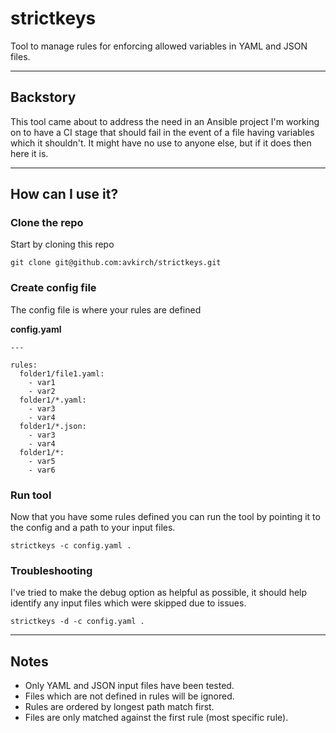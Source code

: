 # strictkeys

Tool to manage rules for enforcing allowed variables in YAML and JSON files.

---

## Backstory

This tool came about to address the need in an Ansible project I'm working on to have a CI stage that should fail in the event of a file having variables which it shouldn't. It might have no use to anyone else, but if it does then here it is.

---

## How can I use it?

### Clone the repo

Start by cloning this repo
```
git clone git@github.com:avkirch/strictkeys.git
```

### Create config file

The config file is where your rules are defined

**config.yaml**

```
---

rules:
  folder1/file1.yaml:
    - var1
    - var2
  folder1/*.yaml:
    - var3
    - var4
  folder1/*.json:
    - var3
    - var4
  folder1/*:
    - var5
    - var6
```

### Run tool

Now that you have some rules defined you can run the tool by pointing it to the config and a path to your input files.

```
strictkeys -c config.yaml .
```

### Troubleshooting

I've tried to make the debug option as helpful as possible, it should help identify any input files which were skipped due to issues.

```
strictkeys -d -c config.yaml .
```

---

## Notes

* Only YAML and JSON input files have been tested.
* Files which are not defined in rules will be ignored.
* Rules are ordered by longest path match first.
* Files are only matched against the first rule (most specific rule).